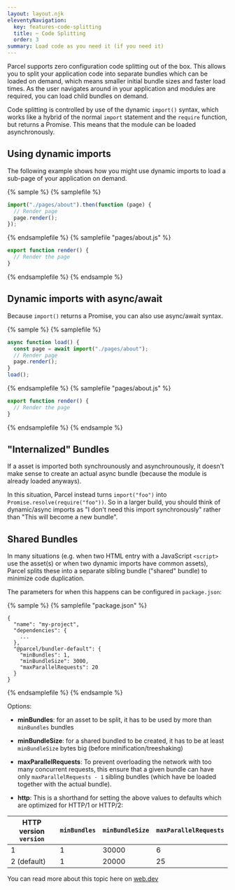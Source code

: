 ```yaml
---
layout: layout.njk
eleventyNavigation:
  key: features-code-splitting
  title: ✂️ Code Splitting
  order: 3
summary: Load code as you need it (if you need it)
---
```


Parcel supports zero configuration code splitting out of the box. This allows you to split your application code into separate bundles which can be loaded on demand, which means smaller initial bundle sizes and faster load times. As the user navigates around in your application and modules are required, you can load child bundles on demand.

Code splitting is controlled by use of the dynamic `import()` syntax, which works like a hybrid of the normal `import` statement and the `require` function, but returns a Promise. This means that the module can be loaded asynchronously.

## Using dynamic imports

The following example shows how you might use dynamic imports to load a sub-page of your application on demand.

{% sample %}
{% samplefile %}

```js
import("./pages/about").then(function (page) {
  // Render page
  page.render();
});
```

{% endsamplefile %}
{% samplefile "pages/about.js" %}

```js
export function render() {
  // Render the page
}
```

{% endsamplefile %}
{% endsample %}

## Dynamic imports with async/await

Because `import()` returns a Promise, you can also use async/await syntax.

{% sample %}
{% samplefile %}

```js
async function load() {
  const page = await import("./pages/about");
  // Render page
  page.render();
}
load();
```

{% endsamplefile %}
{% samplefile "pages/about.js" %}

```js
export function render() {
  // Render the page
}
```

{% endsamplefile %}
{% endsample %}

## "Internalized" Bundles

If a asset is imported both synchrounously and asynchrounously, it doesn't make sense to create an actual async bundle (because the module is already loaded anyways).

In this situation, Parcel instead turns `import("foo")` into `Promise.resolve(require("foo"))`. So in a larger build, you should think of dynamic/async imports as "I don't need this import synchronously" rather than "This will become a new bundle".

## Shared Bundles

In many situations (e.g. when two HTML entry with a JavaScript `<script>` use the asset(s) or when two dynamic imports have common assets), Parcel splits these into a separate sibling bundle ("shared" bundle) to minimize code duplication.

The parameters for when this happens can be configured in `package.json`:

{% sample %}
{% samplefile "package.json" %}

```json5
{
  "name": "my-project",
  "dependencies": {
    ...
  },
  "@parcel/bundler-default": {
    "minBundles": 1,
    "minBundleSize": 3000,
    "maxParallelRequests": 20
  }
}
```

{% endsamplefile %}
{% endsample %}

Options:

- **minBundles**: for an asset to be split, it has to be used by more than `minBundles` bundles
- **minBundleSize**: for a shared bundled to be created, it has to be at least `minBundleSize` bytes big (before minification/treeshaking)
- **maxParallelRequests**: To prevent overloading the network with too many concurrent requests, this ensure that a given bundle can have only `maxParallelRequests - 1` sibling bundles (which have be loaded together with the actual bundle).

- **http**: This is a shorthand for setting the above values to defaults which are optimized for HTTP/1 or HTTP/2:

| HTTP version `version` | `minBundles` | `minBundleSize` | `maxParallelRequests` |
| ---------------------- | ------------ | --------------- | --------------------- |
| 1                      | 1            | 30000           | 6                     |
| 2 (default)            | 1            | 20000           | 25                    |

You can read more about this topic here on [web.dev](https://web.dev/granular-chunking-nextjs/)

<!--

## Bundle resolution

TODO ???

Parcel infers the location of bundles automatically. This is done in the [bundle-url](https://github.com/parcel-bundler/parcel/blob/master/packages/core/parcel-bundler/src/builtins/bundle-url.js) module, and uses the stack trace to determine the path where the initial bundle was loaded.

This means you don't need to configure where bundles should be loaded from, but also means you must serve the bundles from the same location.

Parcel currently resolves bundles at the following protocols: `http`, `https`, `file`, `ftp`, `chrome-extension` and `moz-extension`.

-->
